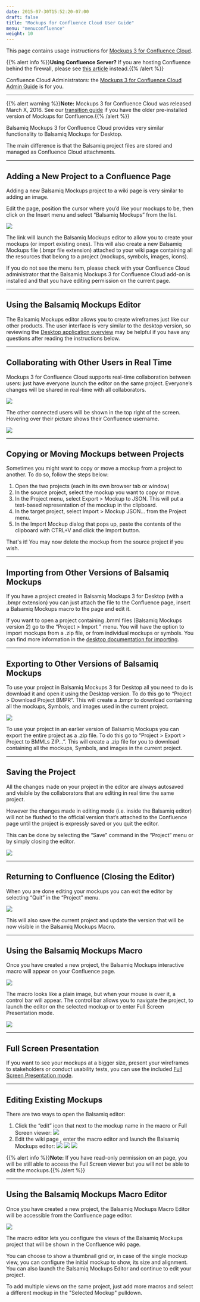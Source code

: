 ```yaml
---
date: 2015-07-30T15:52:20-07:00
draft: false
title: "Mockups for Confluence Cloud User Guide"
menu: "menuconfluence"
weight: 10
---
```


This page contains usage instructions for [Mockups 3 for Confluence Cloud](https://marketplace.atlassian.com/plugins/com.balsamiq.mockups.confluence/cloud/overview).

{{% alert info %}}**Using Confluence Server?** If you are hosting Confluence behind the firewall, please see [this article](/confluence/user-guide/) instead.{{% /alert %}}

Confluence Cloud Administrators: the [Mockups 3 for Confluence Cloud Admin Guide](/confluence/admin-guide-cloud/) is for you.

* * *

{{% alert warning %}}**Note:** Mockups 3 for Confluence Cloud was released March X, 2016. See our [transition guide](/confluence/transition-guide) if you have the older pre-installed version of Mockups for Confluence.{{% /alert %}}

Balsamiq Mockups 3 for Confluence Cloud provides very similar functionality to Balsamiq Mockups for Desktop.

The main difference is that the Balsamiq project files are stored and managed as Confluence Cloud attachments.

* * *

## Adding a New Project to a Confluence Page

Adding a new Balsamiq Mockups project to a wiki page is very similar to adding an image.

Edit the page, position the cursor where you’d like your mockups to be, then click on the Insert menu and select “Balsamiq Mockups” from the list.

![](//media.balsamiq.com/img/support/docs/confluence/userguidecloud/add-balsamiq-project.png)

The link will launch the Balsamiq Mockups editor to allow you to create your mockups (or import existing ones). This will also create a new Balsamiq Mockups file (.bmpr file extension) attached to your wiki page containing all the resources that belong to a project (mockups, symbols, images, icons).

If you do not see the menu item, please check with your Confluence Cloud administrator that the Balsamiq Mockups 3 for Confluence Cloud add-on is installed and that you have editing permission on the current page.

* * *

## Using the Balsamiq Mockups Editor

The Balsamiq Mockups editor allows you to create wireframes just like our other products. The user interface is very similar to the desktop version, so reviewing the [Desktop application overview](/desktop/overview/) may be helpful if you have any questions after reading the instructions below.

* * *

## Collaborating with Other Users in Real Time

Mockups 3 for Confluence Cloud supports real-time collaboration between users: just have everyone launch the editor on the same project. Everyone’s changes will be shared in real-time with all collaborators.

![](//media.balsamiq.com/img/support/docs/confluence/userguidecloud/rtc-update.png)

The other connected users will be shown in the top right of the screen. Hovering over their picture shows their Confluence username.

![](//media.balsamiq.com/img/support/docs/confluence/userguidecloud/otherusers.png)

* * *

## Copying or Moving Mockups between Projects

Sometimes you might want to copy or move a mockup from a project to another. To do so, follow the steps below:

1.  Open the two projects (each in its own browser tab or window)
2.  In the source project, select the mockup you want to copy or move.
3.  In the Project menu, select Export > Mockup to JSON. This will put a text-based representation of the mockup in the clipboard.
4.  In the target project, select Import > Mockup JSON... from the Project menu.
5.  In the Import Mockup dialog that pops up, paste the contents of the clipboard with CTRL+V and click the Import button.

That's it! You may now delete the mockup from the source project if you wish.

* * *

## Importing from Other Versions of Balsamiq Mockups

If you have a project created in Balsamiq Mockups 3 for Desktop (with a .bmpr extension) you can just attach the file to the Confluence page, insert a Balsamiq Mockups macro to the page and edit it.

If you want to open a project containing .bmml files (Balsamiq Mockups version 2) go to the “Project > Import ” menu. You will have the option to import mockups from a .zip file, or from individual mockups or symbols. You can find more information in the [desktop documentation for importing](/desktop/importing).

* * *

## Exporting to Other Versions of Balsamiq Mockups

To use your project in Balsamiq Mockups 3 for Desktop all you need to do is download it and open it using the Desktop version. To do this go to “Project > Download Project BMPR”. This will create a .bmpr to download containing all the mockups, Symbols, and images used in the current project.

![](//media.balsamiq.com/img/support/docs/confluence/userguidecloud/downloadbmpr.png)

To use your project in an earlier version of Balsamiq Mockups you can export the entire project as a .zip file. To do this go to “Project > Export > Project to BMMLs ZIP…”. This will create a .zip file for you to download containing all the mockups, Symbols, and images in the current project.

* * *

## Saving the Project

All the changes made on your project in the editor are always autosaved and visible by the collaborators that are editing in real time the same project.

However the changes made in editing mode (i.e. inside the Balsamiq editor) will not be flushed to the official version that’s attached to the Confluence page until the project is expressly saved or you quit the editor.

This can be done by selecting the “Save” command in the “Project” menu or by simply closing the editor.

![](//media.balsamiq.com/img/support/docs/confluence/userguidecloud/saving.png)

* * *

## Returning to Confluence (Closing the Editor)

When you are done editing your mockups you can exit the editor by selecting “Quit” in the “Project” menu.

![](//media.balsamiq.com/img/support/docs/confluence/userguidecloud/quit.png)

This will also save the current project and update the version that will be now visible in the Balsamiq Mockups Macro.

* * *

## Using the Balsamiq Mockups Macro

Once you have created a new project, the Balsamiq Mockups interactive macro will appear on your Confluence page.

![](//media.balsamiq.com/img/support/docs/confluence/userguidecloud/macro.png)

The macro looks like a plain image, but when your mouse is over it, a control bar will appear. The control bar allows you to navigate the project, to launch the editor on the selected mockup or to enter Full Screen Presentation mode.

![](//media.balsamiq.com/img/support/docs/confluence/userguidecloud/macro-bar.png)

* * *

## Full Screen Presentation

If you want to see your mockups at a bigger size, present your wireframes to stakeholders or conduct usability tests, you can use the included [Full Screen Presentation mode](/desktop/fullscreen).

* * *

## Editing Existing Mockups

There are two ways to open the Balsamiq editor:

1. Click the “edit” icon that next to the mockup name in the macro or Full Screen viewer:
![](//media.balsamiq.com/img/support/docs/confluence/userguidecloud/launch-editor.png)
1. Edit the wiki page , enter the macro editor and launch the Balsamiq Mockups editor:
![](//media.balsamiq.com/img/support/docs/confluence/userguidecloud/edit-wiki-page.png)
![](//media.balsamiq.com/img/support/docs/confluence/userguidecloud/launch-macro-editor.png)
![](//media.balsamiq.com/img/support/docs/confluence/userguidecloud/launch-mockups-editor.png)

{{% alert info %}}**Note:** If you have read-only permission on an page, you will be still able to access the Full Screen viewer but you will not be able to edit the mockups.{{% /alert %}}

* * *

## Using the Balsamiq Mockups Macro Editor

Once you have created a new project, the Balsamiq Mockups Macro Editor will be accessible from the Confluence page editor.

![](//media.balsamiq.com/img/support/docs/confluence/userguidecloud/macro-editor.png)

The macro editor lets you configure the views of the Balsamiq Mockups project that will be shown in the Confluence wiki page.

You can choose to show a thumbnail grid or, in case of the single mockup view, you can configure the initial mockup to show, its size and alignment. You can also launch the Balsamiq Mockups Editor and continue to edit your project.

To add multiple views on the same project, just add more macros and select a different mockup in the "Selected Mockup" pulldown.
